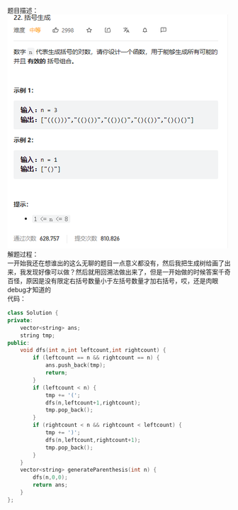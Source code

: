 题目描述：  
![image](/algorithmn/tracebak/image/image16.png)  
解题过程：  
一开始我还在想谁出的这么无聊的题目一点意义都没有，然后我把生成树给画了出来，我发现好像可以做？然后就用回溯法做出来了，但是一开始做的时候答案千奇百怪，原因是没有限定右括号数量小于左括号数量才加右括号，哎，还是肉眼debug才知道的  
代码：  
```cpp
class Solution {
private:
    vector<string> ans;
    string tmp;
public:
    void dfs(int n,int leftcount,int rightcount) {
        if (leftcount == n && rightcount == n) {
            ans.push_back(tmp);
            return;
        }
        if (leftcount < n) {
            tmp += '(';
            dfs(n,leftcount+1,rightcount);
            tmp.pop_back();
        }
        if (rightcount < n && rightcount < leftcount) {
            tmp += ')';
            dfs(n,leftcount,rightcount+1);
            tmp.pop_back();
        }
    }
    vector<string> generateParenthesis(int n) {
        dfs(n,0,0);
        return ans;
    }
};
```